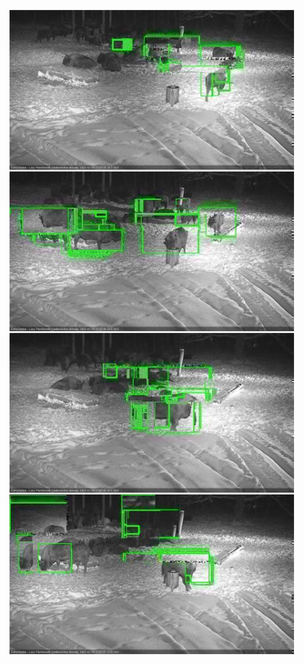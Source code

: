 ![20210131-172728-173733](in2/20210131/20210131-172728-173733_0_.jpg)
![20210131-173739-174744](in2/20210131/20210131-173739-174744_0_.jpg)
![20210131-174751-175755](in2/20210131/20210131-174751-175755_0_.jpg)
![20210131-175801-180805](in2/20210131/20210131-175801-180805_0_.jpg)
